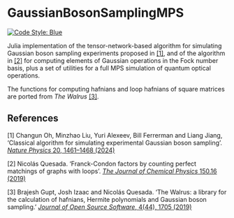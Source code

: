 # GaussianBosonSamplingMPS

[![Code Style: Blue](https://img.shields.io/badge/code%20style-blue-4495d1.svg)](https://github.com/invenia/BlueStyle)

Julia implementation of the tensor-network-based algorithm for simulating
Gaussian boson sampling experiments proposed in [[1]](#1), and of the algorithm
in [[2]](#2) for computing elements of Gaussian operations in the Fock number
basis, plus a set of utilities for a full MPS simulation of quantum optical
operations.

The functions for computing hafnians and loop hafnians of square matrices are
ported from _The Walrus_ [[3]](#3).

## References

<a id="1">[1]</a>
Changun Oh, Minzhao Liu, Yuri Alexeev, Bill Ferrerman and Liang Jiang,
‘Classical algorithm for simulating experimental Gaussian boson sampling’.
[_Nature Physics_ 20, 1461–1468 (2024)](https://doi.org/10.1038/s41567-024-02535-8)

<a id="2">[2]</a>
Nicolás Quesada.
‘Franck-Condon factors by counting perfect matchings of graphs with loops’.
[_The Journal of Chemical Physics_ 150.16
(2019)](https://doi.org/10.1063/1.5086387)

<a id="3">[3]</a>
Brajesh Gupt, Josh Izaac and Nicolás Quesada.
‘The Walrus: a library for the calculation of hafnians, Hermite polynomials and
Gaussian boson sampling.’
[_Journal of Open Source Software_, 4(44), 1705
(2019)](https://joss.theoj.org/papers/10.21105/joss.01705)
